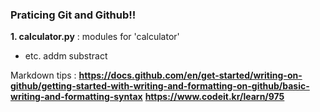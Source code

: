 ### Praticing Git and Github!!
**1. calculator.py** : modules for 'calculator'
- etc. addm substract

Markdown tips :
**https://docs.github.com/en/get-started/writing-on-github/getting-started-with-writing-and-formatting-on-github/basic-writing-and-formatting-syntax**
**https://www.codeit.kr/learn/975**

